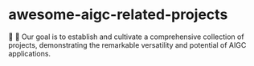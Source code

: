 # awesome-aigc-related-projects
🤖 🤖 Our goal is to establish and cultivate a comprehensive collection of projects, demonstrating the remarkable versatility and potential of AIGC applications.
